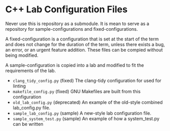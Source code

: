 # C++ Lab Configuration Files

Never use this is repository as a submodule. It is mean to serve as a repository for sample-configurations and fixed-configurations.

A fixed-configuration is a configuration that is set at the start of the term and does not change for the duration of the term, unless there exists a bug, an error, or an urgent feature addition. These files can be compied without being modified.

A sample-configuration is copied into a lab and modified to fit the requirements of the lab.

* `clang_tidy_config.py` (fixed) The clang-tidy configuration for used for linting
* `makefile_config.py` (fixed) GNU Makefiles are built from this configuration
* `old_lab_config.py` (deprecated) An example of the old-style combined lab_config.py file.
* `sample_lab_config.py` (sample) A new-style lab configuration file.
* `sample_system_test.py` (sample) An example of how a system_test.py can be written
